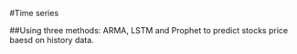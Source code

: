 #Time series

##Using three methods: ARMA, LSTM and Prophet to predict stocks price baesd on history data.
